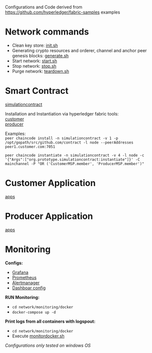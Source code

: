 Configurations and Code derived from https://github.com/hyperledger/fabric-samples examples

# Network commands
- Clean key store: [init.sh](network/init.sh)
- Generating crypto resources and orderer, channel and anchor peer genesis blocks: [generate.sh](network/generate.sh)
- Start network: [start.sh](network/start.sh)
- Stop network: [stop.sh](network/stop.sh)
- Purge network: [teardown.sh](network/teardown.sh)

# Smart Contract
[simulationcontract](organization/contract)

Installation and Instantiation via hyperledger fabric tools:  
[customer](organization/customer/configuration/cli)  
[producer](organization/producer/configuration/cli)  

Examples:  
```peer chaincode install -n simulationcontract -v 1 -p /opt/gopath/src/github.com/contract -l node --peerAddresses peer1.customer.com:7051```

```peer chaincode instantiate -n simulationcontract -v 4 -l node -c '{"Args":["org.prototype.simulationcontract:instantiate"]}' -C mainchannel -P "OR ('CustomerMSP.member', 'ProducerMSP.member')"```

# Customer Application
[apps](organization/customer/application)

# Producer Application
[apps](organization/producer/application)

# Monitoring
**Configs:**
- [Grafana](network/monitoring/docker/grafana)  
- [Prometheus](network/monitoring/docker/prometheus)
- [Alertmanager](network/monitoring/docker/alertmanager)
- [Dashboar config](network/monitoring/docker/dashboards)

**RUN Monitoring:** 
- ```cd network/monitoring/docker```
- ```docker-compose up -d```

**Print logs from all containers with logspout:**
- ```cd network/monitoring/docker```
- Execute [monitordocker.sh](network/monitoring/docker/monitordocker.sh)

_Configurations only tested on windows OS_
